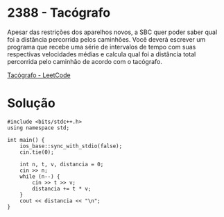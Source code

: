 # 2388 - Tacógrafo

Apesar das restrições dos aparelhos novos, a SBC quer poder saber qual foi a distância percorrida pelos caminhões. Você deverá escrever um programa que recebe uma série de intervalos de tempo com suas respectivas velocidades médias e calcula qual foi a distância total percorrida pelo caminhão de acordo com o tacógrafo.

[Tacógrafo - LeetCode](https://www.beecrowd.com.br/judge/pt/problems/view/2388)

# Solução

```
#include <bits/stdc++.h>
using namespace std;

int main() {
    ios_base::sync_with_stdio(false);
    cin.tie(0);

    int n, t, v, distancia = 0;
    cin >> n;
    while (n--) {
        cin >> t >> v;
        distancia += t * v;
    }
    cout << distancia << "\n";
}
```